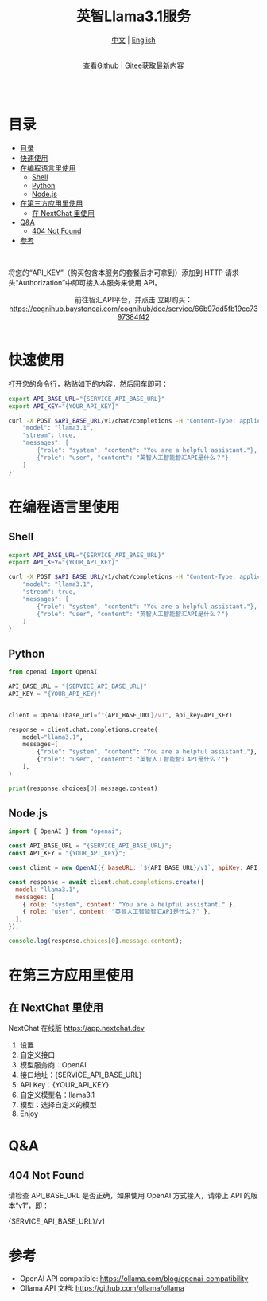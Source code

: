 <div align="center">
	<h1>英智Llama3.1服务</h1>
</div>

<div align="center">
    <a href="readme.zh.md">中文</a>
    <span>|</span>
    <a href="readme.md">English</a>
</div>

<br>

<div align="center">
    <p>查看<a href="https://github.com/jobsimi/awesome-cognihub-llm-free-apis">Github</a> <span>| </span> <a href="https://gitee.com/jobsimi/awesome-cognihub-llm-free-apis">Gitee</a>获取最新内容</p>
</div>

<br>

<br>

# 目录

- [目录](#目录)
- [快速使用](#快速使用)
- [在编程语言里使用](#在编程语言里使用)
  - [Shell](#shell)
  - [Python](#python)
  - [Node.js](#nodejs)
- [在第三方应用里使用](#在第三方应用里使用)
  - [在 NextChat 里使用](#在-nextchat-里使用)
- [Q\&A](#qa)
  - [404 Not Found](#404-not-found)
- [参考](#参考)

<br>

将您的“API_KEY”（购买包含本服务的套餐后才可拿到）添加到 HTTP 请求头“Authorization”中即可接入本服务来使用 API。

<div align="center">
    前往智汇API平台，并点击 立即购买： <a href="https://cognihub.baystoneai.com/cognihub/doc/service/66b97dd5fb19cc7397384f42">https://cognihub.baystoneai.com/cognihub/doc/service/66b97dd5fb19cc7397384f42</a>
</div>

<br>

# 快速使用

打开您的命令行，粘贴如下的内容，然后回车即可：

```sh
export API_BASE_URL="{SERVICE_API_BASE_URL}"
export API_KEY="{YOUR_API_KEY}"

curl -X POST $API_BASE_URL/v1/chat/completions -H "Content-Type: application/json" -H "Authorization: Bearer $API_KEY" -d '{
    "model": "llama3.1",
    "stream": true,
    "messages": [
        {"role": "system", "content": "You are a helpful assistant."},
        {"role": "user", "content": "英智人工智能智汇API是什么？"}
    ]
}'
```

# 在编程语言里使用

## Shell

```sh
export API_BASE_URL="{SERVICE_API_BASE_URL}"
export API_KEY="{YOUR_API_KEY}"

curl -X POST $API_BASE_URL/v1/chat/completions -H "Content-Type: application/json" -H "Authorization: Bearer $API_KEY" -d '{
    "model": "llama3.1",
    "stream": true,
    "messages": [
        {"role": "system", "content": "You are a helpful assistant."},
        {"role": "user", "content": "英智人工智能智汇API是什么？"}
    ]
}'
```

## Python

```python
from openai import OpenAI

API_BASE_URL = "{SERVICE_API_BASE_URL}"
API_KEY = "{YOUR_API_KEY}"


client = OpenAI(base_url=f"{API_BASE_URL}/v1", api_key=API_KEY)

response = client.chat.completions.create(
    model="llama3.1",
    messages=[
        {"role": "system", "content": "You are a helpful assistant."},
        {"role": "user", "content": "英智人工智能智汇API是什么？"}
    ],
)

print(response.choices[0].message.content)
```

## Node.js

```js
import { OpenAI } from "openai";

const API_BASE_URL = "{SERVICE_API_BASE_URL}";
const API_KEY = "{YOUR_API_KEY}";

const client = new OpenAI({ baseURL: `${API_BASE_URL}/v1`, apiKey: API_KEY });

const response = await client.chat.completions.create({
  model: "llama3.1",
  messages: [
    { role: "system", content: "You are a helpful assistant." },
    { role: "user", content: "英智人工智能智汇API是什么？" },
  ],
});

console.log(response.choices[0].message.content);
```

# 在第三方应用里使用

## 在 NextChat 里使用

NextChat 在线版
https://app.nextchat.dev

1. 设置
2. 自定义接口
3. 模型服务商：OpenAI
4. 接口地址：{SERVICE_API_BASE_URL}
5. API Key：{YOUR_API_KEY}
6. 自定义模型名：llama3.1
7. 模型：选择自定义的模型
8. Enjoy

# Q&A

## 404 Not Found

请检查 API_BASE_URL 是否正确，如果使用 OpenAI 方式接入，请带上 API 的版本“v1”，即：

{SERVICE_API_BASE_URL}/v1

# 参考

- OpenAI API compatible: https://ollama.com/blog/openai-compatibility
- Ollama API 文档: https://github.com/ollama/ollama
